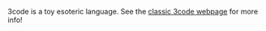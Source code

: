 3code is a toy esoteric language. See the [classic 3code webpage](http://bigzaphod.github.com/Whirl/) for more info!

